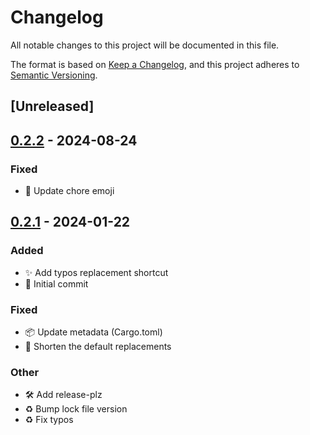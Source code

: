 # Changelog
All notable changes to this project will be documented in this file.

The format is based on [Keep a Changelog](https://keepachangelog.com/en/1.0.0/),
and this project adheres to [Semantic Versioning](https://semver.org/spec/v2.0.0.html).

## [Unreleased]

## [0.2.2](https://github.com/berkus/commit-emoji/compare/v0.2.1...v0.2.2) - 2024-08-24

### Fixed
- 🐛 Update chore emoji

## [0.2.1](https://github.com/berkus/commit-emoji/compare/v0.2.0...v0.2.1) - 2024-01-22

### Added
- ✨ Add typos replacement shortcut
- 🎉 Initial commit

### Fixed
- 📦 Update metadata (Cargo.toml)
- 🐛 Shorten the default replacements

### Other
- 🛠 Add release-plz
- ♻️ Bump lock file version
- ♻️ Fix typos

